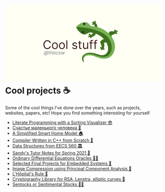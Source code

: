 ![preview](./preview.png)
Cool projects ☕
===============

Some of the cool things I\'ve done over the years, such as projects,
websites, papers, etc! Hope you find something interesting for yourself

-   [Literate Programming with a Sorting Visualizer 😎](./literate)
-   [Счастье маленького человека 🧥](./chelovek)
-   [A Simplified Smart Home Model 🏠](./sandissa)
-   [Compiler Written in C++ from Scratch 🍺](./crona)
-   [Data Structures from EECS 560 🏛](./algo560)
-   [Sandy\'s Tutor Notes for Spring 2021 📝](./tutor_sp21)
-   [Ordinary Differential Equations Oracles 🧎‍♀️](./diffeq)
-   [Selected Final Projects for Embedded Systems 🚗](./kaylee)
-   [Image Compression using Principal Component Analysis 🎱](./lenna)
-   [L\'Hôpital\'s Rule 🏥](./lhopital)
-   [Cryptography Library for RSA, Lenstra, elliptic curves 🍾](./crypto)
-   [Sentocks or Sentimental Stocks 💇‍♀️](./sentocks)
